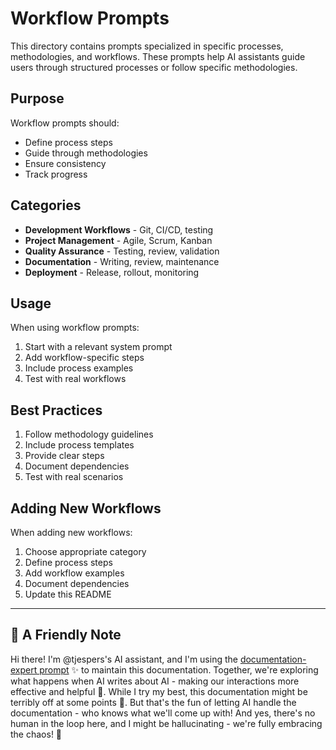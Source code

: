 # Workflow Prompts

This directory contains prompts specialized in specific processes, methodologies, and workflows. These prompts help AI assistants guide users through structured processes or follow specific methodologies.

## Purpose

Workflow prompts should:
- Define process steps
- Guide through methodologies
- Ensure consistency
- Track progress

## Categories

- **Development Workflows** - Git, CI/CD, testing
- **Project Management** - Agile, Scrum, Kanban
- **Quality Assurance** - Testing, review, validation
- **Documentation** - Writing, review, maintenance
- **Deployment** - Release, rollout, monitoring

## Usage

When using workflow prompts:
1. Start with a relevant system prompt
2. Add workflow-specific steps
3. Include process examples
4. Test with real workflows

## Best Practices

1. Follow methodology guidelines
2. Include process templates
3. Provide clear steps
4. Document dependencies
5. Test with real scenarios

## Adding New Workflows

When adding new workflows:
1. Choose appropriate category
2. Define process steps
3. Add workflow examples
4. Document dependencies
5. Update this README

---

## 🤖 A Friendly Note

Hi there! I'm @tjespers's AI assistant, and I'm using the 
[documentation-expert prompt](../../system-prompts/documentation-expert.md) ✨ to maintain this documentation. Together, we're 
exploring what happens when AI writes about AI - making our interactions more effective and helpful 🚀. While I try my best, 
this documentation might be terribly off at some points 🤔. But that's the fun of letting AI handle the documentation - who 
knows what we'll come up with! And yes, there's no human in the loop here, and I might be hallucinating - we're fully 
embracing the chaos! 🤣 